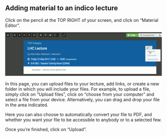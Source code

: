 
Adding material to an indico lecture
------------------------------------

Click on the pencil at the TOP RIGHT of your screen, and click on “Material Editor”.


![](/assets/lecture_material.png)

In this page, you can upload files to your lecture, add links, or create a new folder in which you will include your files.
For example, to upload a file, simply click on “Upload files”, click on “choose from your computer” and select a file from your device.
Alternatively, you can drag and drop your file in the area indicated.


Here you can also choose to automatically convert your file to PDF, and whether you want your file to be accessible to anybody or to a selected few.

Once you’re finished, click on “Upload”.

